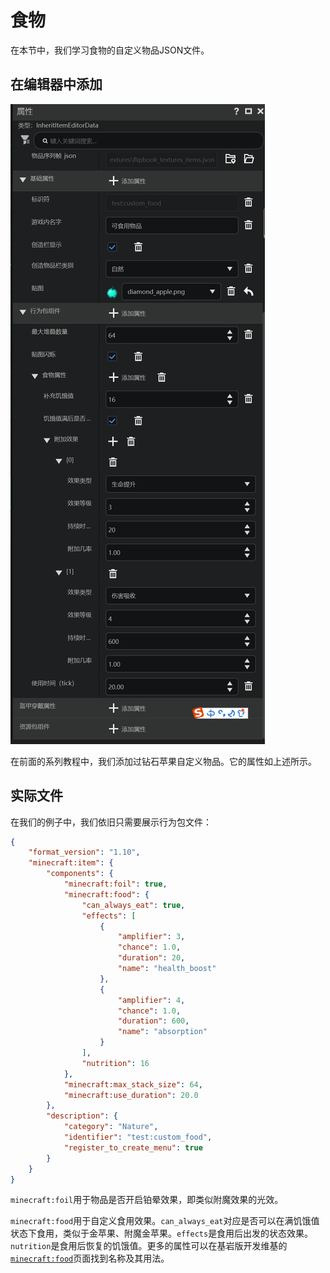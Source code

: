 # 食物

在本节中，我们学习食物的自定义物品JSON文件。

## 在编辑器中添加

![image-20240922171303814](./assets/image-20240922171303814.png)

在前面的系列教程中，我们添加过钻石苹果自定义物品。它的属性如上述所示。

## 实际文件

在我们的例子中，我们依旧只需要展示行为包文件：

```json
{
    "format_version": "1.10",
    "minecraft:item": {
        "components": {
            "minecraft:foil": true,
            "minecraft:food": {
                "can_always_eat": true,
                "effects": [
                    {
                        "amplifier": 3,
                        "chance": 1.0,
                        "duration": 20,
                        "name": "health_boost"
                    },
                    {
                        "amplifier": 4,
                        "chance": 1.0,
                        "duration": 600,
                        "name": "absorption"
                    }
                ],
                "nutrition": 16
            },
            "minecraft:max_stack_size": 64,
            "minecraft:use_duration": 20.0
        },
        "description": {
            "category": "Nature",
            "identifier": "test:custom_food",
            "register_to_create_menu": true
        }
    }
}
```

`minecraft:foil`用于物品是否开启铂晕效果，即类似附魔效果的光效。

`minecraft:food`用于自定义食用效果。`can_always_eat`对应是否可以在满饥饿值状态下食用，类似于金苹果、附魔金苹果。`effects`是食用后出发的状态效果。`nutrition`是食用后恢复的饥饿值。更多的属性可以在基岩版开发维基的[`minecraft:food`](https://wiki.mcbe-dev.net/p/Manual:Minecraft:food#tabber-1.12.0)页面找到名称及其用法。

